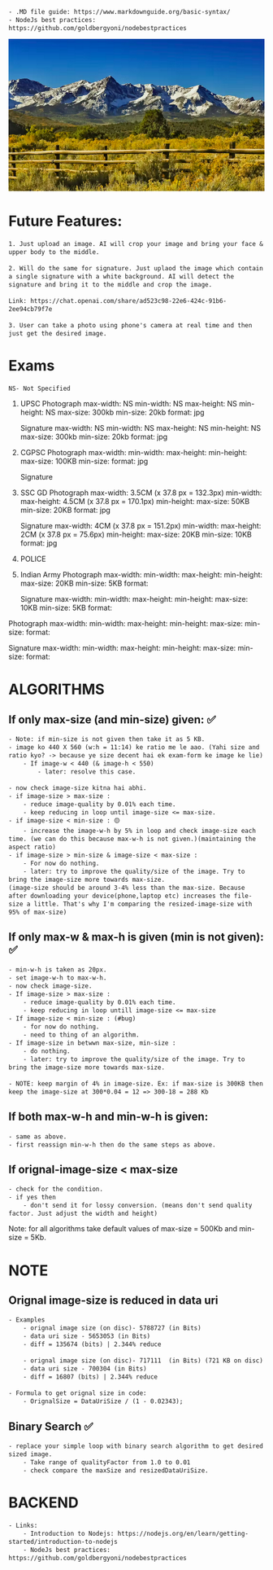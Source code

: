 
    - .MD file guide: https://www.markdownguide.org/basic-syntax/  
    - NodeJs best practices: https://github.com/goldbergyoni/nodebestpractices 


![The San Juan Mountains are beautiful!](/mountain-image.png "San Juan Mountains")


# Future Features: 
    1. Just upload an image. AI will crop your image and bring your face & upper body to the middle. 

    2. Will do the same for signature. Just uplaod the image which contain a single signature with a white background. AI will detect the signature and bring it to the middle and crop the image. 

    Link: https://chat.openai.com/share/ad523c98-22e6-424c-91b6-2ee94cb79f7e

    3. User can take a photo using phone's camera at real time and then just get the desired image. 

# Exams 
    NS- Not Specified

1. UPSC 
    Photograph
        max-width: NS 
        min-width: NS 
        max-height: NS 
        min-height: NS 
        max-size: 300kb 
        min-size: 20kb 
        format: jpg 

    Signature
        max-width: NS 
        min-width: NS 
        max-height: NS 
        min-height: NS 
        max-size: 300kb 
        min-size: 20kb 
        format: jpg 

2. CGPSC 
    Photograph 
        max-width: 
        min-width: 
        max-height: 
        min-height: 
        max-size: 100KB 
        min-size: 
        format: jpg 
    
    Signature

3. SSC GD 
    Photograph 
        max-width: 3.5CM  (x 37.8 px = 132.3px)
        min-width: 
        max-height: 4.5CM (x 37.8 px = 170.1px)
        min-height: 
        max-size: 50KB
        min-size: 20KB
        format: jpg

    Signature
        max-width: 4CM (x 37.8 px = 151.2px)
        min-width: 
        max-height: 2CM (x 37.8 px = 75.6px)
        min-height: 
        max-size: 20KB
        min-size: 10KB
        format: jpg

4. POLICE 

5. Indian Army 
    Photograph 
        max-width: 
        min-width: 
        max-height: 
        min-height: 
        max-size: 20KB 
        min-size: 5KB 
        format:

    Signature
        max-width: 
        min-width: 
        max-height: 
        min-height: 
        max-size: 10KB 
        min-size: 5KB 
        format: 




Photograph 
    max-width: 
    min-width: 
    max-height: 
    min-height: 
    max-size: 
    min-size: 
    format:

Signature
    max-width: 
    min-width: 
    max-height: 
    min-height: 
    max-size: 
    min-size: 
    format:

# ALGORITHMS 
 
## If only max-size (and min-size) given: ✅
    - Note: if min-size is not given then take it as 5 KB. 
    - image ko 440 X 560 (w:h = 11:14) ke ratio me le aao. (Yahi size and ratio kyo? -> because ye size decent hai ek exam-form ke image ke lie) 
        - If image-w < 440 (& image-h < 550) 
            - later: resolve this case. 

    - now check image-size kitna hai abhi. 
    - if image-size > max-size : 
        - reduce image-quality by 0.01% each time. 
        - keep reducing in loop until image-size <= max-size. 
    - if image-size < min-size : 🟡
        - increase the image-w-h by 5% in loop and check image-size each time. (we can do this because max-w-h is not given.)(maintaining the aspect ratio) 
    - if image-size > min-size & image-size < max-size : 
        - For now do nothing. 
        - later: try to improve the quality/size of the image. Try to bring the image-size more towards max-size. 
    (image-size should be around 3-4% less than the max-size. Because after downloading your device(phone,laptop etc) increases the file-size a little. That's why I'm comparing the resized-image-size with 95% of max-size) 

## If only max-w & max-h is given (min is not given): ✅
    - min-w-h is taken as 20px. 
    - set image-w-h to max-w-h. 
    - now check image-size. 
    - If image-size > max-size : 
        - reduce image-quality by 0.01% each time. 
        - keep reducing in loop untill image-size <= max-size 
    - If image-size < min-size : (#bug)
        - for now do nothing. 
        - need to thing of an algorithm. 
    - If image-size in betwwn max-size, min-size : 
        - do nothing. 
        - later: try to improve the quality/size of the image. Try to bring the image-size more towards max-size. 

    - NOTE: keep margin of 4% in image-size. Ex: if max-size is 300KB then keep the image-size at 300*0.04 = 12 => 300-18 = 288 Kb 

## If both max-w-h and min-w-h is given: 
    - same as above. 
    - first reassign min-w-h then do the same steps as above. 

## If orignal-image-size < max-size 
    - check for the condition. 
    - if yes then 
        - don't send it for lossy conversion. (means don't send quality factor. Just adjust the width and height) 


Note: for all algorithms take default values of max-size = 500Kb and min-size = 5Kb. 



# NOTE 

## Orignal image-size is reduced in data uri 
    - Examples 
        - orignal image size (on disc)- 5788727 (in Bits) 
        - data uri size - 5653053 (in Bits) 
        - diff = 135674 (bits) | 2.344% reduce 

        - orignal image size (on disc)- 717111  (in Bits) (721 KB on disc)
        - data uri size - 700304 (in Bits) 
        - diff = 16807 (bits) | 2.344% reduce 

    - Formula to get orignal size in code: 
        - OrignalSize = DataUriSize / (1 - 0.02343); 

## Binary Search ✅
    - replace your simple loop with binary search algorithm to get desired sized image.
        - Take range of qualityFactor from 1.0 to 0.01 
        - check compare the maxSize and resizedDataUriSize. 


# BACKEND 

    - Links: 
        - Introduction to Nodejs: https://nodejs.org/en/learn/getting-started/introduction-to-nodejs
        - NodeJs best practices: https://github.com/goldbergyoni/nodebestpractices 


